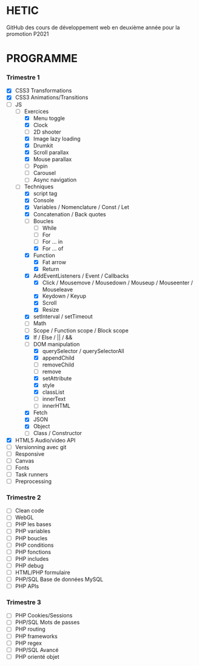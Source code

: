 # HETIC

GitHub des cours de développement web en deuxième année pour la promotion P2021

# PROGRAMME

### Trimestre 1

- [x] CSS3 Transformations
- [x] CSS3 Animations/Transitions
- [ ] JS
    - [ ] Exercices
        - [x] Menu toggle
        - [x] Clock
        - [ ] 2D shooter
        - [x] Image lazy loading
        - [x] Drumkit
        - [x] Scroll parallax
        - [x] Mouse parallax
        - [ ] Popin
        - [ ] Carousel
        - [ ] Async navigation
    - [ ] Techniques
        - [x] script tag
        - [x] Console
        - [x] Variables / Nomenclature / Const / Let
        - [x] Concatenation / Back quotes
        - [ ] Boucles
            - [ ] While
            - [ ] For
            - [ ] For ... in
            - [x] For ... of
        - [x] Function
            - [x] Fat arrow
            - [x] Return
        - [x] AddEventListeners / Event / Callbacks
            - [x] Click / Mousemove / Mousedown / Mouseup / Mouseenter / Mouseleave
            - [x] Keydown / Keyup
            - [x] Scroll
            - [x] Resize
        - [x] setInterval / setTimeout
        - [ ] Math
        - [ ] Scope / Function scope / Block scope
        - [x] If / Else / || / &&
        - [ ] DOM manipulation
            - [x] querySelector / querySelectorAll
            - [x] appendChild
            - [ ] removeChild
            - [ ] remove
            - [x] setAttribute
            - [x] style
            - [x] classList
            - [ ] innerText
            - [ ] innerHTML
        - [x] Fetch
        - [x] JSON
        - [x] Object
        - [ ] Class / Constructor
- [x] HTML5 Audio/video API
- [ ] Versionning avec git
- [ ] Responsive
- [ ] Canvas
- [ ] Fonts
- [ ] Task runners
- [ ] Preprocessing

### Trimestre 2

- [ ] Clean code
- [ ] WebGL
- [ ] PHP les bases
- [ ] PHP variables
- [ ] PHP boucles
- [ ] PHP conditions
- [ ] PHP fonctions
- [ ] PHP includes
- [ ] PHP debug
- [ ] HTML/PHP formulaire
- [ ] PHP/SQL Base de données MySQL
- [ ] PHP APIs

### Trimestre 3

- [ ] PHP Cookies/Sessions
- [ ] PHP/SQL Mots de passes
- [ ] PHP routing
- [ ] PHP frameworks
- [ ] PHP regex
- [ ] PHP/SQL Avancé
- [ ] PHP orienté objet

